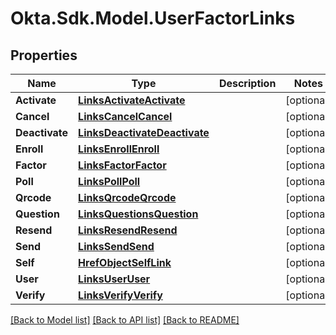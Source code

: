 # Okta.Sdk.Model.UserFactorLinks

## Properties

Name | Type | Description | Notes
------------ | ------------- | ------------- | -------------
**Activate** | [**LinksActivateActivate**](LinksActivateActivate.md) |  | [optional] 
**Cancel** | [**LinksCancelCancel**](LinksCancelCancel.md) |  | [optional] 
**Deactivate** | [**LinksDeactivateDeactivate**](LinksDeactivateDeactivate.md) |  | [optional] 
**Enroll** | [**LinksEnrollEnroll**](LinksEnrollEnroll.md) |  | [optional] 
**Factor** | [**LinksFactorFactor**](LinksFactorFactor.md) |  | [optional] 
**Poll** | [**LinksPollPoll**](LinksPollPoll.md) |  | [optional] 
**Qrcode** | [**LinksQrcodeQrcode**](LinksQrcodeQrcode.md) |  | [optional] 
**Question** | [**LinksQuestionsQuestion**](LinksQuestionsQuestion.md) |  | [optional] 
**Resend** | [**LinksResendResend**](LinksResendResend.md) |  | [optional] 
**Send** | [**LinksSendSend**](LinksSendSend.md) |  | [optional] 
**Self** | [**HrefObjectSelfLink**](HrefObjectSelfLink.md) |  | [optional] 
**User** | [**LinksUserUser**](LinksUserUser.md) |  | [optional] 
**Verify** | [**LinksVerifyVerify**](LinksVerifyVerify.md) |  | [optional] 

[[Back to Model list]](../README.md#documentation-for-models) [[Back to API list]](../README.md#documentation-for-api-endpoints) [[Back to README]](../README.md)

